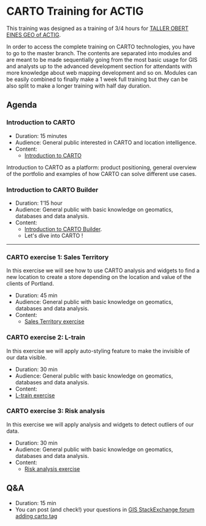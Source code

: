 CARTO Training for ACTIG
=========================

This training was designed as a training of 3/4 hours for [TALLER OBERT EINES GEO of ACTIG](http://www.actig.cat/taller-obert-eines-geo/).

In order to access the complete training on CARTO technologies, you have to go to the master branch. The contents are separated into modules and are meant to be made sequentially going from the most basic usage for GIS and analysts up to the advanced development section for attendants with more knowledge about web mapping development and so on. Modules can be easily combined to finally make a 1 week full training but they can be also split to make a longer training with half day duration.

## Agenda

### Introduction to CARTO

* Duration: 15 minutes
* Audience: General public interested in CARTO and location intelligence.
* Content:
  * [Introduction to CARTO](https://docs.google.com/presentation/d/1o_Mh1xdkYG0fJys_VUVh_FGehkZXOa39ZF-g62n40Q0/edit?usp=sharing)

Introduction to CARTO as a platform: product positioning, general overview of the portfolio and examples of how CARTO can solve different use cases.

### Introduction to CARTO Builder

* Duration: 1'15 hour
* Audience: General public with basic knowledge on geomatics, databases and data analysis.
* Content:
  * [Introduction to CARTO Builder](https://docs.google.com/presentation/d/1vbgbKqQRv5YB5T1aaTw924Q-KXocpo2tTDBZ0w1HALk/present?usp=sharing).
  * Let's dive into CARTO !

<hr>

### CARTO exercise 1: Sales Territory

In this exercise we will see how to use CARTO analysis and widgets to find a new location to create a store depending on the location and value of the clients of Portland.


* Duration: 45 min
* Audience: General public with basic knowledge on geomatics, databases and data analysis.
* Content:
  * [Sales Territory exercise](https://github.com/CartoDB/carto-workshop/blob/master/02-builder-analysis/exercises/portland.md)

### CARTO exercise 2: L-train

In this exercise we will apply auto-styling feature to make the invisible of our data visible.

* Duration: 30 min
* Audience: General public with basic knowledge on geomatics, databases and data analysis.
* Content:
 * [L-train exercise](https://github.com/CartoDB/carto-workshop/blob/master/02-builder-analysis/exercises/l_line.md)

### CARTO exercise 3: Risk analysis

In this exercise we will apply analysis and widgets to detect outliers of our data.

* Duration: 30 min
* Audience: General public with basic knowledge on geomatics, databases and data analysis.
* Content:
  * [Risk analysis exercise](https://github.com/CartoDB/carto-workshop/blob/master/02-builder-analysis/exercises/railways.md)

## Q&A
  * Duration: 15 min
  * You can post (and check!) your questions in [GIS StackExchange forum adding carto tag](https://gis.stackexchange.com/questions/tagged/carto)
